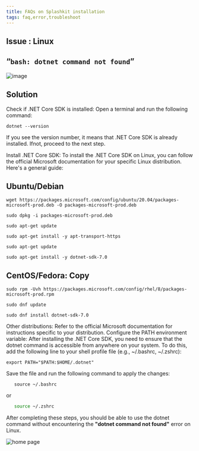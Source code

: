 ```yaml
---
title: FAQs on Splashkit installation
tags: faq,error,troubleshoot
---
```


## Issue : Linux

## “`bash: dotnet command not found`”

![image](https://i.imgur.com/tD5BUgD.png)

## Solution

Check if .NET Core SDK is installed: Open a terminal and run the following command:

```shell
dotnet --version
```

If you see the version number, it means that .NET Core SDK is already installed. Ifnot, proceed to
the next step.

Install .NET Core SDK: To install the .NET Core SDK on Linux, you can follow the official Microsoft
documentation for your specific Linux distribution. Here's a general guide:

## Ubuntu/Debian

```shell
wget https://packages.microsoft.com/config/ubuntu/20.04/packages-microsoft-prod.deb -O packages-microsoft-prod.deb
```

```shell
sudo dpkg -i packages-microsoft-prod.deb
```

```shell
sudo apt-get update
```

```shell
sudo apt-get install -y apt-transport-https
```

```shell
sudo apt-get update
```

```shell
sudo apt-get install -y dotnet-sdk-7.0
```

## CentOS/Fedora: Copy

```shell
sudo rpm -Uvh https://packages.microsoft.com/config/rhel/8/packages-microsoft-prod.rpm
```

```shell
sudo dnf update
```

```shell
sudo dnf install dotnet-sdk-7.0
```

Other distributions: Refer to the official Microsoft documentation for instructions specific to your
distribution. Configure the PATH environment variable: After installing the .NET Core SDK, you need
to ensure that the dotnet command is accessible from anywhere on your system. To do this, add the
following line to your shell profile file (e.g., ~/.bashrc, ~/.zshrc):

```shell
export PATH="$PATH:$HOME/.dotnet"
```

Save the file and run the following command to apply the changes:

```shell
   source ~/.bashrc
```

or

```.bash
   source ~/.zshrc
```

After completing these steps, you should be able to use the dotnet command without encountering the
**"dotnet command not found"** error on Linux.

![home page](https://i.imgur.com/Xz3R5v5.png)

